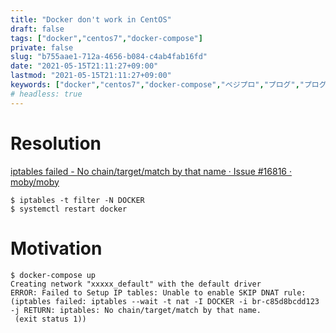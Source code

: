 ```yaml
---
title: "Docker don't work in CentOS"
draft: false
tags: ["docker","centos7","docker-compose"]
private: false
slug: "b755aae1-712a-4656-b084-c4ab4fab16fd"
date: "2021-05-15T21:11:27+09:00"
lastmod: "2021-05-15T21:11:27+09:00"
keywords: ["docker","centos7","docker-compose","ベジプロ","プログ","プログラム"]
# headless: true
---
```


# Resolution
[iptables failed - No chain/target/match by that name · Issue #16816 · moby/moby](https://github.com/moby/moby/issues/16816#issuecomment-179717327)
```
$ iptables -t filter -N DOCKER
$ systemctl restart docker
```

# Motivation
```
$ docker-compose up
Creating network "xxxxx_default" with the default driver
ERROR: Failed to Setup IP tables: Unable to enable SKIP DNAT rule:  (iptables failed: iptables --wait -t nat -I DOCKER -i br-c85d8bcdd123 -j RETURN: iptables: No chain/target/match by that name.
 (exit status 1))
```
